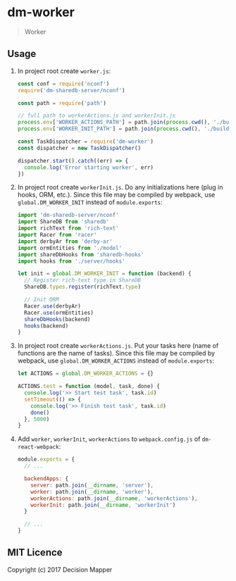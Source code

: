 # dm-worker
> Worker

## Usage

1. In project root create `worker.js`:

    ```js
    const conf = require('nconf')
    require('dm-sharedb-server/nconf')

    const path = require('path')

    // full path to workerActions.js and workerInit.js
    process.env['WORKER_ACTIONS_PATH'] = path.join(process.cwd(), './build/workerActions.js')
    process.env['WORKER_INIT_PATH'] = path.join(process.cwd(), './build/workerInit.js')

    const TaskDispatcher = require('dm-worker')
    const dispatcher = new TaskDispatcher()

    dispatcher.start().catch((err) => {
      console.log('Error starting worker', err)
    })
    ```

2. In project root create `workerInit.js`. Do any initializations here (plug in hooks, ORM, etc.).
Since this file may be compiled by webpack, use `global.DM_WORKER_INIT` instead of `module.exports`:

    ```js
    import 'dm-sharedb-server/nconf'
    import ShareDB from 'sharedb'
    import richText from 'rich-text'
    import Racer from 'racer'
    import derbyAr from 'derby-ar'
    import ormEntities from './model'
    import shareDbHooks from 'sharedb-hooks'
    import hooks from './server/hooks'

    let init = global.DM_WORKER_INIT = function (backend) {
      // Register rich-text type in ShareDB
      ShareDB.types.register(richText.type)

      // Init ORM
      Racer.use(derbyAr)
      Racer.use(ormEntities)
      shareDbHooks(backend)
      hooks(backend)
    }

    ```

3. In project root create `workerActions.js`. Put your tasks here (name of functions are the name of tasks).
Since this file may be compiled by webpack, use `global.DM_WORKER_ACTIONS` instead of `module.exports`:

    ```js
    let ACTIONS = global.DM_WORKER_ACTIONS = {}

    ACTIONS.test = function (model, task, done) {
      console.log('>> Start test task', task.id)
      setTimeout(() => {
        console.log('>> Finish test task', task.id)
        done()
      }, 5000)
    }
    ```

4. Add `worker`, `workerInit`, `workerActions` to `webpack.config.js` of `dm-react-webpack`:

    ```js
    module.exports = {   
      // ...

      backendApps: {
        server: path.join(__dirname, 'server'),
        worker: path.join(__dirname, 'worker'),
        workerActions: path.join(__dirname, 'workerActions'),
        workerInit: path.join(__dirname, 'workerInit')     
      }

      // ...   
    }
    ```

## MIT Licence

Copyright (c) 2017 Decision Mapper

